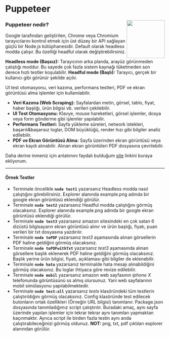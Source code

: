 # Puppeteer
<img align="right" width="120" src="https://static-00.iconduck.com/assets.00/puppeteer-icon-1371x2048-otngklvq.png">

### Puppeteer nedir?
Google tarafından geliştirilen, Chrome veya Chromium tarayıcılarını kontrol etmek için üst düzey bir API sağlayan güçlü bir Node.js kütüphanesidir. Default olarak headless modda çalışır. Bu özelliği headful olarak değiştirebilirsiniz.

**Headless mode (Başsız):** Tarayıcının arka planda, arayüz görünmeden çalıştığı moddur. Bu sayede çok fazla sistem kaynağı tüketmeden son derece hızlı testler koşulabilir.
**Headful mode (Başlı):** Tarayıcı, gerçek bir kullanıcı gibi görünür şekilde açılır.

UI test otomasyonu, veri kazıma, performans testleri, PDF ve ekran görüntüsü alma işlemler için kullanılabilir.
- **Veri Kazıma (Web Scraping):** Sayfalardan metin, görsel, tablo, fiyat, haber başlığı, ürün bilgisi vb. verileri çekilebilir.
- **UI Test Otomasyonu:** Klavye, mouse hareketleri, görsel işlemler, dosya veya form gönderme gibi işlemler yapılabilir.
- **Performans Testleri:** Sayfa yükleme süreleri, network istekleri, başarılı&başarısız loglar, DOM büyüklüğü, render hızı gibi bilgiler analiz edilebilir.
- **PDF ve Ekran Görüntüsü Alma:** Sayfa üzerinden ekran görüntüsü veya ekran kaydı alınabilir. Alınan ekran görüntüleri PDF dosyasına çevrilebilir.

Daha derine inmeniz için anlatımını faydalı bulduğum [site](https://www.tutorialspoint.com/puppeteer/index.htm) linkini buraya ekliyorum.

------------

#### Örnek Testler
- Terminale öncelikle **`node test1`** yazarsanız Headless modda nasıl çalıştığını görebilirsiniz. Explorer alanında example.png adında bir google ekran görüntüsü eklendiği görülür.
- Terminale **`node test2`** yazarsanız Headful modda çalıştığını görmüş olacaksınız. Explorer alanında example.png adında bir google ekran görüntüsü eklendiği görülür.
- Terminale **`node test3`** yazarsanız amazon sitesindeki en çok satan 6 dizüstü bilgisayarın ekran görüntüsü alınır ve ürün başlığı, fiyatı, puan verileri bir txt dosyasına yazdırılır.
- Terminale **`node toPDF`** yazarsanız *test3* aşamasında alınan görsellerin PDF haline geldiğini görmüş olacaksınız.
- Terminale **`node toPDFwithTxt`** yazarsanız *test3* aşamasında alınan görsellere başlık eklenerek PDF haline geldiğini görmüş olacaksınız. Başlık yerine ürün bilgisi, fiyatı, açıklaması gibi bilgiler de eklenebilir.
- Terminale **`node hata`** yazarsanız terminalde hata mesajı alınabildiğini görmüş olacaksınız. Bu loglar ihtiyaca göre revize edilebilir.
- Terminale **`node mobil`** yazarsanız amazon web sayfasının *iphone X* telefonunda görüntüsünü ss almış olursunuz. Yani web sayfalarının mobil simülasyonu yapılabilmektedir.
- Terminale **`node test:all`** yazarsanız *tests* klasöründeki tüm testlerin çalıştırıldığını görmüş olacaksınız. Config klasöründe test edilecek butonların ortak özellikleri (Örneğin URL bilgisi) tanımlanır. Package.json dosyasında tanımladığımız script çalıştırılır. Buradaki amaç, aynı sayfa üzerinde yapılan işlemler için tekrar tekrar aynı tanımları yapmaktan kaçınmaktır. Ayrıca script ile birden fazla testin aynı anda çalıştırabileceğinizi görmüş oldunuz.
**NOT:** png, txt, pdf çıktıları explorer alanından görülür.
